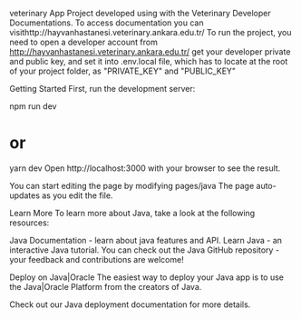 veterinary App
Project developed using with the Veterinary Developer Documentations. To access documentation you can visithttp://hayvanhastanesi.veterinary.ankara.edu.tr/
To run the project, you need to open a developer account from http://hayvanhastanesi.veterinary.ankara.edu.tr/ get your developer private and public key, and set it into .env.local file, which has to locate at the root of your project folder, as "PRIVATE_KEY" and "PUBLIC_KEY"

Getting Started
First, run the development server:

npm run dev
# or
yarn dev
Open http://localhost:3000 with your browser to see the result.

You can start editing the page by modifying pages/java The page auto-updates as you edit the file.

Learn More
To learn more about Java, take a look at the following resources:

Java Documentation - learn about java features and API.
Learn Java - an interactive Java tutorial.
You can check out the Java GitHub repository - your feedback and contributions are welcome!

Deploy on Java|Oracle
The easiest way to deploy your Java app is to use the Java|Oracle Platform from the creators of Java.

Check out our Java deployment documentation for more details.
